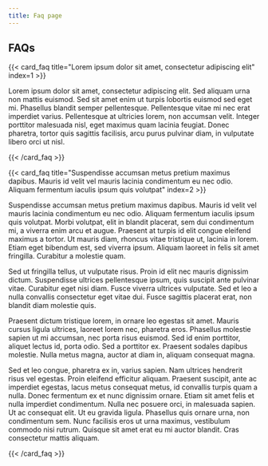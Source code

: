 ```yaml
---
title: Faq page
---
```


## FAQs

{{< card_faq title="Lorem ipsum dolor sit amet, consectetur adipiscing elit" index=1 >}}

Lorem ipsum dolor sit amet, consectetur adipiscing elit. Sed aliquam urna non mattis euismod. Sed sit amet enim ut turpis lobortis euismod sed eget mi. Phasellus blandit semper pellentesque. Pellentesque vitae mi nec erat imperdiet varius. Pellentesque at ultricies lorem, non accumsan velit. Integer porttitor malesuada nisl, eget maximus quam lacinia feugiat. Donec pharetra, tortor quis sagittis facilisis, arcu purus pulvinar diam, in vulputate libero orci ut nisl.

{{< /card_faq >}}

{{< card_faq title="Suspendisse accumsan metus pretium maximus dapibus. Mauris id velit vel mauris lacinia condimentum eu nec odio. Aliquam fermentum iaculis ipsum quis volutpat" index=2 >}}

Suspendisse accumsan metus pretium maximus dapibus. Mauris id velit vel mauris lacinia condimentum eu nec odio. Aliquam fermentum iaculis ipsum quis volutpat. Morbi volutpat, elit in blandit placerat, sem dui condimentum mi, a viverra enim arcu et augue. Praesent at turpis id elit congue eleifend maximus a tortor. Ut mauris diam, rhoncus vitae tristique ut, lacinia in lorem. Etiam eget bibendum est, sed viverra ipsum. Aliquam laoreet in felis sit amet fringilla. Curabitur a molestie quam.

Sed ut fringilla tellus, ut vulputate risus. Proin id elit nec mauris dignissim dictum. Suspendisse ultrices pellentesque ipsum, quis suscipit ante pulvinar vitae. Curabitur eget nisi diam. Fusce viverra ultrices vulputate. Sed et leo a nulla convallis consectetur eget vitae dui. Fusce sagittis placerat erat, non blandit diam molestie quis.

Praesent dictum tristique lorem, in ornare leo egestas sit amet. Mauris cursus ligula ultrices, laoreet lorem nec, pharetra eros. Phasellus molestie sapien ut mi accumsan, nec porta risus euismod. Sed id enim porttitor, aliquet lectus id, porta odio. Sed a porttitor ex. Praesent sodales dapibus molestie. Nulla metus magna, auctor at diam in, aliquam consequat magna.

Sed et leo congue, pharetra ex in, varius sapien. Nam ultrices hendrerit risus vel egestas. Proin eleifend efficitur aliquam. Praesent suscipit, ante ac imperdiet egestas, lacus metus consequat metus, id convallis turpis quam a nulla. Donec fermentum ex et nunc dignissim ornare. Etiam sit amet felis et nulla imperdiet condimentum. Nulla nec posuere orci, in malesuada sapien. Ut ac consequat elit. Ut eu gravida ligula. Phasellus quis ornare urna, non condimentum sem. Nunc facilisis eros ut urna maximus, vestibulum commodo nisi rutrum. Quisque sit amet erat eu mi auctor blandit. Cras consectetur mattis aliquam.

{{< /card_faq >}}
